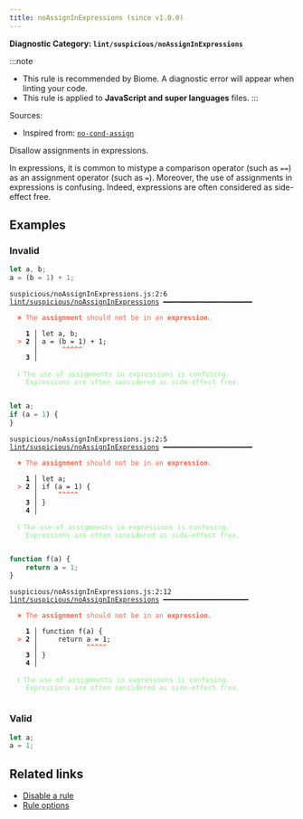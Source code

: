 ```yaml
---
title: noAssignInExpressions (since v1.0.0)
---
```


**Diagnostic Category: `lint/suspicious/noAssignInExpressions`**

:::note
- This rule is recommended by Biome. A diagnostic error will appear when linting your code.
- This rule is applied to **JavaScript and super languages** files.
:::

Sources: 
- Inspired from: <a href="https://eslint.org/docs/latest/rules/no-cond-assign" target="_blank"><code>no-cond-assign</code></a>

Disallow assignments in expressions.

In expressions, it is common to mistype a comparison operator (such as `==`) as an assignment operator (such as `=`).
Moreover, the use of assignments in expressions is confusing.
Indeed, expressions are often considered as side-effect free.

## Examples

### Invalid

```ts
let a, b;
a = (b = 1) + 1;
```

<pre class="language-text"><code class="language-text">suspicious/noAssignInExpressions.js:2:6 <a href="https://biomejs.dev/linter/rules/no-assign-in-expressions">lint/suspicious/noAssignInExpressions</a> ━━━━━━━━━━━━━━━━━━━━━━

<strong><span style="color: Tomato;">  </span></strong><strong><span style="color: Tomato;">✖</span></strong> <span style="color: Tomato;">The </span><span style="color: Tomato;"><strong>assignment</strong></span><span style="color: Tomato;"> should not be in an </span><span style="color: Tomato;"><strong>expression</strong></span><span style="color: Tomato;">.</span>
  
    <strong>1 │ </strong>let a, b;
<strong><span style="color: Tomato;">  </span></strong><strong><span style="color: Tomato;">&gt;</span></strong> <strong>2 │ </strong>a = (b = 1) + 1;
   <strong>   │ </strong>     <strong><span style="color: Tomato;">^</span></strong><strong><span style="color: Tomato;">^</span></strong><strong><span style="color: Tomato;">^</span></strong><strong><span style="color: Tomato;">^</span></strong><strong><span style="color: Tomato;">^</span></strong>
    <strong>3 │ </strong>
  
<strong><span style="color: lightgreen;">  </span></strong><strong><span style="color: lightgreen;">ℹ</span></strong> <span style="color: lightgreen;">The use of assignments in expressions is confusing.
</span><span style="color: lightgreen;">  </span><span style="color: lightgreen;">  </span><span style="color: lightgreen;">Expressions are often considered as side-effect free.</span>
  
</code></pre>

```ts
let a;
if (a = 1) {
}
```

<pre class="language-text"><code class="language-text">suspicious/noAssignInExpressions.js:2:5 <a href="https://biomejs.dev/linter/rules/no-assign-in-expressions">lint/suspicious/noAssignInExpressions</a> ━━━━━━━━━━━━━━━━━━━━━━

<strong><span style="color: Tomato;">  </span></strong><strong><span style="color: Tomato;">✖</span></strong> <span style="color: Tomato;">The </span><span style="color: Tomato;"><strong>assignment</strong></span><span style="color: Tomato;"> should not be in an </span><span style="color: Tomato;"><strong>expression</strong></span><span style="color: Tomato;">.</span>
  
    <strong>1 │ </strong>let a;
<strong><span style="color: Tomato;">  </span></strong><strong><span style="color: Tomato;">&gt;</span></strong> <strong>2 │ </strong>if (a = 1) {
   <strong>   │ </strong>    <strong><span style="color: Tomato;">^</span></strong><strong><span style="color: Tomato;">^</span></strong><strong><span style="color: Tomato;">^</span></strong><strong><span style="color: Tomato;">^</span></strong><strong><span style="color: Tomato;">^</span></strong>
    <strong>3 │ </strong>}
    <strong>4 │ </strong>
  
<strong><span style="color: lightgreen;">  </span></strong><strong><span style="color: lightgreen;">ℹ</span></strong> <span style="color: lightgreen;">The use of assignments in expressions is confusing.
</span><span style="color: lightgreen;">  </span><span style="color: lightgreen;">  </span><span style="color: lightgreen;">Expressions are often considered as side-effect free.</span>
  
</code></pre>

```ts
function f(a) {
    return a = 1;
}
```

<pre class="language-text"><code class="language-text">suspicious/noAssignInExpressions.js:2:12 <a href="https://biomejs.dev/linter/rules/no-assign-in-expressions">lint/suspicious/noAssignInExpressions</a> ━━━━━━━━━━━━━━━━━━━━━

<strong><span style="color: Tomato;">  </span></strong><strong><span style="color: Tomato;">✖</span></strong> <span style="color: Tomato;">The </span><span style="color: Tomato;"><strong>assignment</strong></span><span style="color: Tomato;"> should not be in an </span><span style="color: Tomato;"><strong>expression</strong></span><span style="color: Tomato;">.</span>
  
    <strong>1 │ </strong>function f(a) {
<strong><span style="color: Tomato;">  </span></strong><strong><span style="color: Tomato;">&gt;</span></strong> <strong>2 │ </strong>    return a = 1;
   <strong>   │ </strong>           <strong><span style="color: Tomato;">^</span></strong><strong><span style="color: Tomato;">^</span></strong><strong><span style="color: Tomato;">^</span></strong><strong><span style="color: Tomato;">^</span></strong><strong><span style="color: Tomato;">^</span></strong>
    <strong>3 │ </strong>}
    <strong>4 │ </strong>
  
<strong><span style="color: lightgreen;">  </span></strong><strong><span style="color: lightgreen;">ℹ</span></strong> <span style="color: lightgreen;">The use of assignments in expressions is confusing.
</span><span style="color: lightgreen;">  </span><span style="color: lightgreen;">  </span><span style="color: lightgreen;">Expressions are often considered as side-effect free.</span>
  
</code></pre>

### Valid

```ts
let a;
a = 1;
```

## Related links

- [Disable a rule](/linter/#disable-a-lint-rule)
- [Rule options](/linter/#rule-options)
